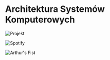 # Architektura Systemów Komputerowych

![Projekt](https://user-images.githubusercontent.com/12998256/96027037-97ffcf00-0e57-11eb-9553-6eb26e5c2676.png)

![Spotify](https://user-images.githubusercontent.com/12998256/96027038-98986580-0e57-11eb-94d4-c0c9f8bc63e9.JPG)

![Arthur's Fist](https://user-images.githubusercontent.com/12998256/96027031-96cea200-0e57-11eb-8412-393cc77ffe8e.JPG)
